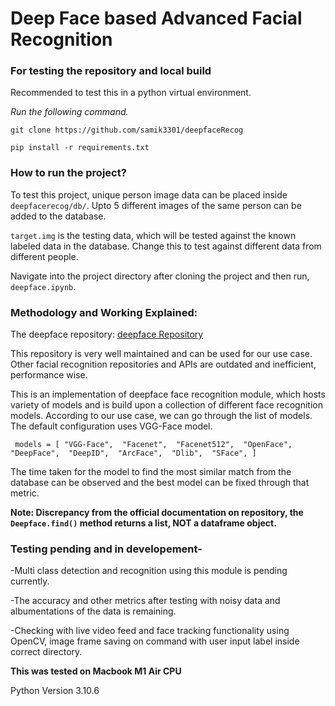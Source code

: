 # Deep Face based Advanced Facial Recognition

### For testing the repository and local build

Recommended to test this in a python virtual environment.

*Run the following command.*

`git clone https://github.com/samik3301/deepfaceRecog`

`pip install -r requirements.txt`

### How to run the project?

To test this project, unique person image data can be placed inside `deepfacerecog/db/`. Upto 5 different images of the same person can be added to the database.

`target.img` is the testing data, which will be tested against the known labeled data in the database. Change this to test against different data from different people.

Navigate into the project directory after cloning the project and then run, `deepface.ipynb`. 

### Methodology and Working Explained: 

The deepface repository: [deepface Repository](https://github.com/serengil/deepface)

This repository is very well maintained and can be used for our use case. Other facial recognition repositories and APIs are outdated and inefficient, performance wise.

This is an implementation of deepface face recognition module, which hosts variety of models and is build upon a collection of different face recognition models. According to our use case, we can go through the list of models. The default configuration uses VGG-Face model.


` models = [
  "VGG-Face", 
  "Facenet", 
  "Facenet512", 
  "OpenFace", 
  "DeepFace", 
  "DeepID", 
  "ArcFace", 
  "Dlib", 
  "SFace",
]` 


The time taken for the model to find the most similar match from the database can be observed and the best model can be fixed through that metric. 

**Note: Discrepancy from the official documentation on repository, the `Deepface.find()` method returns a list, NOT a dataframe object.**

### Testing pending and in developement-

-Multi class detection and recognition using this module is pending currently.

-The accuracy and other metrics after testing with noisy data and albumentations of the data is remaining.

-Checking with live video feed and face tracking functionality using OpenCV, image frame saving on command with user input label inside correct directory.

**This was tested on Macbook M1 Air CPU**

Python Version 3.10.6
